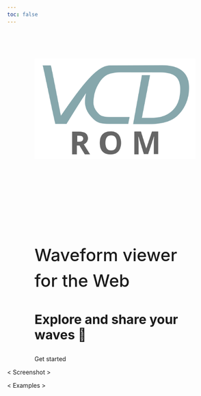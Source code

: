 ```yaml
---
toc: false
---
```


<style>

.hero {
  display: flex;
  flex-direction: row;
  flex-wrap: wrap-reverse;
  justify-content: space-around;
  /* flex-flow: row wrap; */
  align-items: center;
  font-family: var(--sans-serif);
  /* margin: 8rem 0; */
  /* text-wrap: balance; */
  /* text-align: center; */
}

.hero h1 {
  margin: 2rem 0;
  max-width: none;
  font-size: 50px;
  font-weight: 900;
  line-height: 1;
  background: linear-gradient(90deg, var(--theme-foreground-focus), currentColor);
  -webkit-background-clip: text;
  -webkit-text-fill-color: transparent;
  background-clip: text;
}

.hero h2 {
  margin: 0;
  max-width: 34em;
  font-size: 40px;
  font-style: initial;
  font-weight: 500;
  line-height: 1.5;
  color: var(--theme-foreground);
}

.hero h3 {
  font-size: 30px;
  color: var(--theme-foreground-muted);
}

.hero .slogan {
  text-align: left;
  padding: 0 4rem;
}

.hero .logo {
  padding: 4rem 4rem;
}

@media (min-width: 640px) {
  .hero h1 {
    font-size: 64px;
  }
}

</style>
<div class="hero">
  <div class="slogan">
    <h1>VCDrom</h1>
    <h2>Waveform viewer for the Web</h2>
    <h3>Explore and share your waves 🌊</h3>
    <span class="action">Get started</span>
  </div>
  <div class="logo">
    <img src="./data/logo.svg"/>
  </div>
</div>

< Screenshot >

< Examples >





